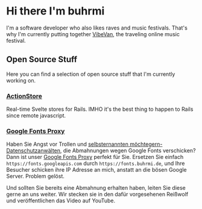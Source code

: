 # Hi there I'm buhrmi

I'm a software developer who also likes raves and music festivals. That's why I'm currently putting together [VibeVan](https://twitter.com/thevibevan), the traveling online music festival.

## Open Source Stuff

Here you can find a selection of open source stuff that I'm currently working on.

### [ActionStore](https://github.com/buhrmi/actionstore)

Real-time Svelte stores for Rails. IMHO it's the best thing to happen to Rails since remote javascript.


### [Google Fonts Proxy](https://github.com/buhrmi/google-fonts-proxy)

Haben Sie Angst vor Trollen und [selbsternannten möchtegern-Datenschutzanwälten](https://www.datenschutzanwalt.eu), die Abmahnungen wegen Google Fonts verschicken? Dann ist unser [Google Fonts Proxy](https://github.com/buhrmi/google-fonts-proxy) perfekt für Sie. Ersetzen Sie einfach `https://fonts.googleapis.com` durch `https://fonts.buhrmi.de`, und Ihre Besucher schicken ihre IP Adresse an mich, anstatt an die bösen Google Server. Problem gelöst.

Und sollten Sie bereits eine Abmahnung erhalten haben, leiten Sie diese gerne an uns weiter. Wir stecken sie in den dafür vorgesehenen Reißwolf und veröffentlichen das Video auf YouTube.
